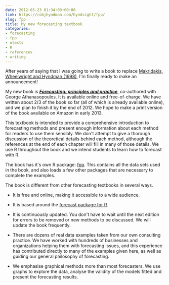 ```yaml
---
date: 2012-05-23 01:34:03+00:00
link: https://robjhyndman.com/hyndsight/fpp/
slug: fpp
title: My new forecasting textbook
categories:
- forecasting
- fpp
- otexts
- R
- references
- writing
---
```


After years of saying that I was going to write a book to replace [Makridakis, Wheelwright and Hyndman (1998)](/forecasting/), I'm finally ready to make an announcement!

My new book is _**[Forecasting: principles and practice](http://otexts.org/fpp/)**_, co-authored with George Athanasopoulos. It is available online and free-of-charge. We have written about 2/3 of the book so far (all of which is already available online), and we plan to finish it by the end of 2012. We hope to make a print version of the book available on Amazon in early 2013.

This textbook is intended to provide a comprehensive introduction to forecasting methods and present enough information about each method for readers to use them sensibly. We don't attempt to give a thorough discussion of the theoretical details behind each method, although the references at the end of each chapter will fill in many of those details. We use R throughout the book and we intend students to learn how to forecast with R.

The book has it's own R package: [fpp](http://github.com/robjhyndman/fpp/). This contains all the data sets used in the book, and also loads a few other packages that are necessary to complete the examples.

The book is different from other forecasting textbooks in several ways.



	
  * It is free and online, making it accessible to a wide audience.

	
  * It is based around the [forecast package for R](http://github.com/robjhyndman/forecast/).

	
  * It is continuously updated. You don't have to wait until the next edition for errors to be removed or new methods to be discussed. We will update the book frequently.

	
  * There are dozens of real data examples taken from our own consulting practice. We have worked with hundreds of businesses and organizations helping them with forecasting issues, and this experience has contributed directly to many of the examples given here, as well as guiding our general philosophy of forecasting.

	
  * We emphasise graphical methods more than most forecasters. We use graphs to explore the data, analyse the validity of the models fitted and present the forecasting results.



